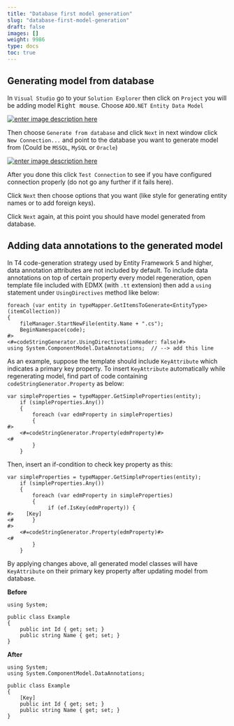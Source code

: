 ```yaml
---
title: "Database first model generation"
slug: "database-first-model-generation"
draft: false
images: []
weight: 9986
type: docs
toc: true
---
```


## Generating model from database
In `Visual Studio` go to your `Solution Explorer` then click on `Project` you will be adding model <kbd>Right mouse</kbd>. Choose `ADO.NET Entity Data Model`

[![enter image description here][1]][1]

Then choose `Generate from database` and click `Next` in next window click `New Connection...` and point to the database you want to generate model from (Could be `MSSQL`, `MySQL` or `Oracle`)

[![enter image description here][2]][2]

After you done this click `Test Connection` to see if you have configured connection properly (do not go any further if it fails here). 

Click `Next` then choose options that you want (like style for generating entity names or to add foreign keys). 

Click `Next` again, at this point you should have model generated from database.


  [1]: http://i.stack.imgur.com/mCO7W.png
  [2]: http://i.stack.imgur.com/JvFsr.png

## Adding data annotations to the generated model
In T4 code-generation strategy used by Entity Framework 5 and higher, data annotation attributes are not included by default. To include data annotations on top of certain property every model regeneration, open template file included with EDMX (with `.tt` extension) then add a `using` statement under `UsingDirectives` method like below:

    foreach (var entity in typeMapper.GetItemsToGenerate<EntityType>
    (itemCollection))
    {
        fileManager.StartNewFile(entity.Name + ".cs");
        BeginNamespace(code);
    #>
    <#=codeStringGenerator.UsingDirectives(inHeader: false)#>
    using System.ComponentModel.DataAnnotations;  // --> add this line

As an example, suppose the template should include `KeyAttribute` which indicates a primary key property. To insert `KeyAttribute` automatically while regenerating model, find part of code containing `codeStringGenerator.Property` as below:

    var simpleProperties = typeMapper.GetSimpleProperties(entity);
        if (simpleProperties.Any())
        {
            foreach (var edmProperty in simpleProperties)
            {
    #>
        <#=codeStringGenerator.Property(edmProperty)#>
    <#
            }
        }

Then, insert an if-condition to check key property as this:

    var simpleProperties = typeMapper.GetSimpleProperties(entity);
        if (simpleProperties.Any())
        {
            foreach (var edmProperty in simpleProperties)
            {
                 if (ef.IsKey(edmProperty)) { 
    #>    [Key]
    <#      } 
    #>
        <#=codeStringGenerator.Property(edmProperty)#>
    <#
            }
        }

By applying changes above, all generated model classes will have `KeyAttribute` on their primary key property after updating model from database.

**Before**

    using System;

    public class Example
    {
        public int Id { get; set; }
        public string Name { get; set; }
    }

**After**

    using System;
    using System.ComponentModel.DataAnnotations;
    
    public class Example
    {
        [Key]
        public int Id { get; set; }
        public string Name { get; set; }
    }

